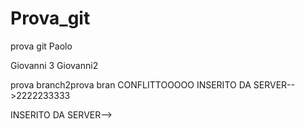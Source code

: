 # Prova_git
prova git
Paolo

Giovanni 3
Giovanni2


prova branch2prova bran CONFLITTOOOOO INSERITO DA SERVER-->2222233333


INSERITO DA SERVER-->